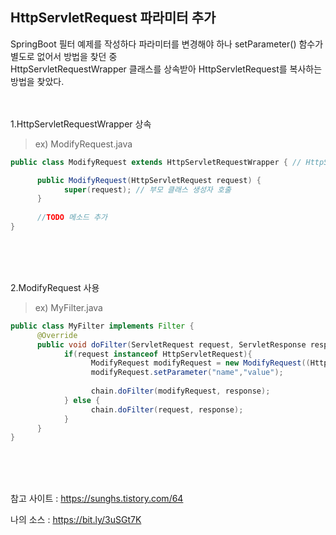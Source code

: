 ## HttpServletRequest 파라미터 추가
SpringBoot 필터 예제를 작성하다 파라미터를 변경해야 하나 setParameter() 함수가 별도로 없어서 방법을 찾던 중 <br/>
HttpServletRequestWrapper 클래스를 상속받아 HttpServletRequest를 복사하는 방법을 찾았다.
<br/><br/><br/>


1.HttpServletRequestWrapper 상속
> ex) ModifyRequest.java
~~~java
public class ModifyRequest extends HttpServletRequestWrapper { // HttpServletRequestWrapper 상속

      public ModifyRequest(HttpServletRequest request) {
            super(request); // 부모 클래스 생성자 호출
      }
      
      //TODO 메소드 추가
}
~~~

<br/><br/><br/>

2.ModifyRequest 사용
> ex) MyFilter.java
~~~java
public class MyFilter implements Filter {
      @Override
      public void doFilter(ServletRequest request, ServletResponse response, FilterChain chain) throws IOException, ServletException {
            if(request instanceof HttpServletRequest){
                  ModifyRequest modifyRequest = new ModifyRequest((HttpServletRequest) request);
                  modifyRequest.setParameter("name","value");
                  
                  chain.doFilter(modifyRequest, response);
            } else {
                  chain.doFilter(request, response);
            }
      }
}
~~~
<br/><br/><br/>

참고 사이트 : https://sunghs.tistory.com/64


나의 소스 : https://bit.ly/3uSGt7K
